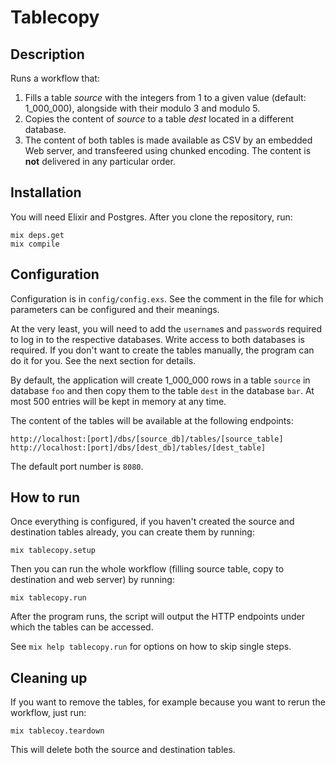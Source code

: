 # Tablecopy

## Description

Runs a workflow that:

1. Fills a table *source* with the integers from 1 to a given value (default: 1_000_000), alongside with their modulo 3 and modulo 5.
1. Copies the content of *source* to a table *dest* located in a different database.
1. The content of both tables is made available as CSV by an embedded Web server, and transfeered using chunked encoding. The content is **not** delivered in any particular order.

## Installation

You will need Elixir and Postgres. After you clone the repository, run:

```
mix deps.get
mix compile
```
## Configuration

Configuration is in `config/config.exs`. See the comment in the file for which parameters can be configured and their meanings.

At the very least, you will need to add the `username`s and `password`s required to log in to the respective databases. Write access to both databases is required.
If you don't want to create the tables manually, the program can do it for you. See the next section for details.

By default, the application will create 1_000_000 rows in a table `source` in database `foo` and then copy them to
the table `dest` in the database `bar`. At most 500 entries will be kept in memory at any time.

The content of the tables will be available at the following endpoints:

```
http://localhost:[port]/dbs/[source_db]/tables/[source_table]
http://localhost:[port]/dbs/[dest_db]/tables/[dest_table]
```

The default port number is `8080`.

## How to run

Once everything is configured, if you haven't created the source and destination tables already, you can create them by running:

`mix tablecopy.setup`

Then you can run the whole workflow (filling source table, copy to destination and web server) by running:

`mix tablecopy.run`

After the program runs, the script will output the HTTP endpoints under which the tables can be accessed.

See `mix help tablecopy.run` for options on how to skip single steps.

## Cleaning up

If you want to remove the tables, for example because you want to rerun the workflow, just run:

`mix tablecoy.teardown`

This will delete both the source and destination tables.





